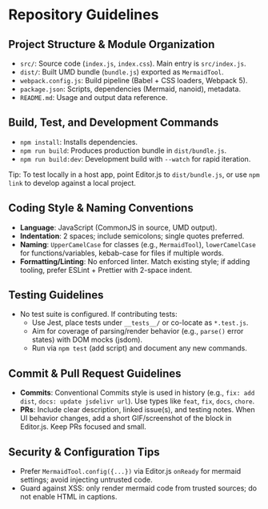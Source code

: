 # Repository Guidelines

## Project Structure & Module Organization
- `src/`: Source code (`index.js`, `index.css`). Main entry is `src/index.js`.
- `dist/`: Built UMD bundle (`bundle.js`) exported as `MermaidTool`.
- `webpack.config.js`: Build pipeline (Babel + CSS loaders, Webpack 5).
- `package.json`: Scripts, dependencies (Mermaid, nanoid), metadata.
- `README.md`: Usage and output data reference.

## Build, Test, and Development Commands
- `npm install`: Installs dependencies.
- `npm run build`: Produces production bundle in `dist/bundle.js`.
- `npm run build:dev`: Development build with `--watch` for rapid iteration.

Tip: To test locally in a host app, point Editor.js to `dist/bundle.js`, or use `npm link` to develop against a local project.

## Coding Style & Naming Conventions
- **Language**: JavaScript (CommonJS in source, UMD output).
- **Indentation**: 2 spaces; include semicolons; single quotes preferred.
- **Naming**: `UpperCamelCase` for classes (e.g., `MermaidTool`), `lowerCamelCase` for functions/variables, kebab-case for files if multiple words.
- **Formatting/Linting**: No enforced linter. Match existing style; if adding tooling, prefer ESLint + Prettier with 2-space indent.

## Testing Guidelines
- No test suite is configured. If contributing tests:
  - Use Jest, place tests under `__tests__/` or co-locate as `*.test.js`.
  - Aim for coverage of parsing/render behavior (e.g., `parse()` error states) with DOM mocks (jsdom).
  - Run via `npm test` (add script) and document any new commands.

## Commit & Pull Request Guidelines
- **Commits**: Conventional Commits style is used in history (e.g., `fix: add dist`, `docs: update jsdelivr url`). Use types like `feat`, `fix`, `docs`, `chore`.
- **PRs**: Include clear description, linked issue(s), and testing notes. When UI behavior changes, add a short GIF/screenshot of the block in Editor.js. Keep PRs focused and small.

## Security & Configuration Tips
- Prefer `MermaidTool.config({...})` via Editor.js `onReady` for mermaid settings; avoid injecting untrusted code.
- Guard against XSS: only render mermaid code from trusted sources; do not enable HTML in captions.
